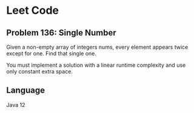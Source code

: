 # Leet Code
## Problem 136: Single Number

Given a non-empty array of integers nums, every element appears twice except for one. Find that single one.

You must implement a solution with a linear runtime complexity and use only constant extra space.

## Language
Java 12
